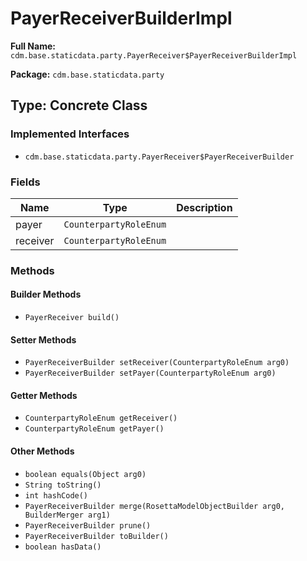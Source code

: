 # PayerReceiverBuilderImpl

**Full Name:** `cdm.base.staticdata.party.PayerReceiver$PayerReceiverBuilderImpl`

**Package:** `cdm.base.staticdata.party`

## Type: Concrete Class

### Implemented Interfaces

- `cdm.base.staticdata.party.PayerReceiver$PayerReceiverBuilder`

### Fields

| Name | Type | Description |
|------|------|-------------|
| payer | `CounterpartyRoleEnum` |  |
| receiver | `CounterpartyRoleEnum` |  |

### Methods

#### Builder Methods

- `PayerReceiver build()`

#### Setter Methods

- `PayerReceiverBuilder setReceiver(CounterpartyRoleEnum arg0)`
- `PayerReceiverBuilder setPayer(CounterpartyRoleEnum arg0)`

#### Getter Methods

- `CounterpartyRoleEnum getReceiver()`
- `CounterpartyRoleEnum getPayer()`

#### Other Methods

- `boolean equals(Object arg0)`
- `String toString()`
- `int hashCode()`
- `PayerReceiverBuilder merge(RosettaModelObjectBuilder arg0, BuilderMerger arg1)`
- `PayerReceiverBuilder prune()`
- `PayerReceiverBuilder toBuilder()`
- `boolean hasData()`

